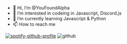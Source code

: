- 👋 Hi, I’m @YouFoundAlpha
- 👀 I’m interested in codeing in Javascript, Discord.js
- 🌱 I’m currently learning Javascript & Python
- 📫 How to reach me

<!---
YouFoundAlpha/YouFoundAlpha is a ✨ special ✨ repository because its `README.md` (this file) appears on your GitHub profile.
You can click the Preview link to take a look at your changes.
--->
[![spotify-github-profile](https://spotify-github-profile.vercel.app/api/view?uid=pse89k5gpgud4vnulv2lcdzvk&cover_image=true&theme=default&bar_color=ae00ff&bar_color_cover=false)](https://spotify-github-profile.vercel.app/api/view?uid=pse89k5gpgud4vnulv2lcdzvk&redirect=true)
![github](https://img.shields.io/badge/GitHub-000000?style=for-the-badge&logo=GitHub&logoColor=white)

